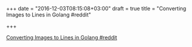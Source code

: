 +++
date = "2016-12-03T08:15:08+03:00"
draft = true
title = "Converting Images to Lines in Golang  #reddit"

+++

<p><a href="https://t.co/hOG42mgvuT">Converting Images to Lines in Golang  #reddit</a></p>
